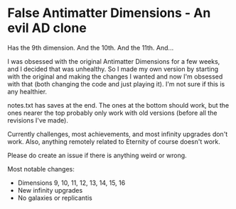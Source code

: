 # False Antimatter Dimensions - An evil AD clone

Has the 9th dimension. And the 10th. And the 11th. And...

I was obsessed with the original Antimatter Dimensions for a few weeks, and I decided that was unhealthy. So I made my own version by starting with the original and making the changes I wanted and now I'm obsessed with that (both changing the code and just playing it). I'm not sure if this is any healthier.

notes.txt has saves at the end. The ones at the bottom should work, but the ones nearer the top probably only work with old versions (before all the revisions I've made).

Currently challenges, most achievements, and most infinity upgrades don't work. Also, anything remotely related to Eternity of course doesn't work.

Please do create an issue if there is anything weird or wrong.

Most notable changes:
- Dimensions 9, 10, 11, 12, 13, 14, 15, 16
- New infinity upgrades
- No galaxies or replicantis
